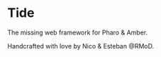 Tide
====

The missing web framework for Pharo & Amber.


Handcrafted with love by Nico & Esteban @RMoD.
